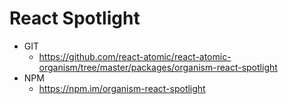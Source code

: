 React Spotlight 
===============
   * GIT
      * https://github.com/react-atomic/react-atomic-organism/tree/master/packages/organism-react-spotlight
   * NPM
      * https://npm.im/organism-react-spotlight



